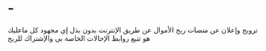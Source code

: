 # -
ترويج وإعلان عن منصات ربح الأموال عن طريق الإنترنت
بدون بذل إي مجهود كل ماعليك هو تتبع روابط الإحالات الخاصة بي والإشتراك للربح 

